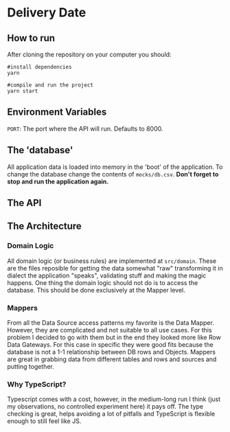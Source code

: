 # Delivery Date

## How to run

After cloning the repository on your computer you should:

```
#install dependencies
yarn

#compile and run the project
yarn start
```

## Environment Variables

`PORT`: The port where the API will run. Defaults to 8000.

## The 'database'

All application data is loaded into memory in the 'boot' of the application.
To change the database change the contents of `mocks/db.csv`. **Don't forget to stop and run the application again.**

## The API

## The Architecture

### Domain Logic

All domain logic (or business rules) are implemented at `src/domain`.
These are the files reposible for getting the data somewhat "raw" transforming it in dialect the application "speaks", validating stuff and making the magic happens.
One thing the domain logic should not do is to access the database. This should be done exclusively at the Mapper level.

### Mappers

From all the Data Source access patterns my favorite is the Data Mapper. However, they are complicated and not suitable to all use cases. For this problem I decided to go with them but in the end they looked more like Row Data Gateways. For this case in specific they were good fits because the database is not a 1-1 relationship between DB rows and Objects. Mappers are great in grabbing data from different tables and rows and sources and putting together.

### Why TypeScript?

Typescript comes with a cost, however, in the medium-long run I think (just my observations, no controlled experiment here) it pays off. The type checking is great, helps avoiding a lot of pitfalls and TypeScript is flexible enough to still feel like JS.

